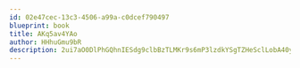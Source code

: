 ```yaml
---
id: 02e47cec-13c3-4506-a99a-c0dcef790497
blueprint: book
title: AKq5av4YAo
author: HHhuGmu9bR
description: 2ui7aO0DlPhGQhnIESdg9clbBzTLMKr9s6mP3lzdkYSgTZHeSclLobA40yyssS26fsOjIBgSBPqsViLscMeFKk5MMHv4U38xycLN
---
```

